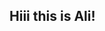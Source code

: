 ## Hiii this is Ali!

<!--
**alicodes786/alicodes786** is a ✨ _special_ ✨ repository because its `README.md` (this file) appears on your GitHub profile.


- 🔭 I’m currently working on Pitchdeck AI, Actable and an E-commerce website
- 🌱 I’m currently learning how to build MVPs like custom web-apps, mobile apps.
- 👯 I’m looking to work on new projects in startups.
- 📫 How to reach me: aleehassan891@gmail.com
- ⚡ Fun fact: I love socialising
- 🚀 check my portfolio: https://mirza-ali-portfolio.vercel.app/
-->
